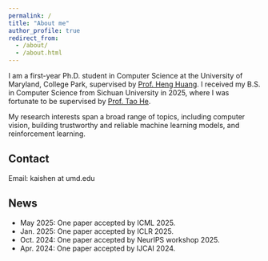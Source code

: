 ```yaml
---
permalink: /
title: "About me"
author_profile: true
redirect_from: 
  - /about/
  - /about.html
---
```



I am a first-year Ph.D. student in Computer Science at the University of Maryland, College Park, supervised by [Prof. Heng Huang](https://www.cs.umd.edu/~heng). I received my B.S. in Computer Science from Sichuan University in 2025, where I was fortunate to be supervised by [Prof. Tao He](https://ithet1007.github.io). 

My research interests span a broad range of topics, including computer vision, building trustworthy and reliable machine learning models, and reinforcement learning.

## Contact

Email: kaishen at umd.edu

## News

- May  2025: One paper accepted by ICML 2025.
- Jan. 2025: One paper accepted by ICLR 2025.
- Oct. 2024: One paper accepted by NeurIPS workshop 2025.
- Apr. 2024: One paper accepted by IJCAI 2024.
